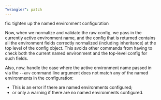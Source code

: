 ```yaml
---
"wrangler": patch
---
```


fix: tighten up the named environment configuration

Now, when we normalize and validate the raw config, we pass in the currently
active environment name, and the config that is returned contains all the
environment fields correctly normalized (including inheritance) at the top
level of the config object. This avoids other commands from having to check
both the current named environment and the top-level config for such fields.

Also, now, handle the case where the active environment name passed in via the
`--env` command line argument does not match any of the named environments
in the configuration:

- This is an error if there are named environments configured;
- or only a warning if there are no named environments configured.
